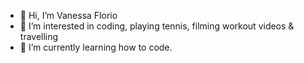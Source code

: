 - 👋 Hi, I’m Vanessa Florio
- 👀 I’m interested in coding, playing tennis, filming workout videos & travelling
- 🌱 I’m currently learning how to code.

<!---
floriov/floriov is a ✨ special ✨ repository because its `README.md` (this file) appears on your GitHub profile.
You can click the Preview link to take a look at your changes.
--->
